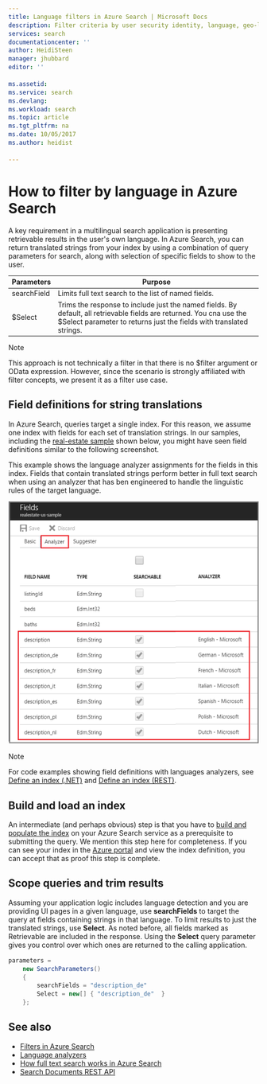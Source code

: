 ```yaml
---
title: Language filters in Azure Search | Microsoft Docs
description: Filter criteria by user security identity, language, geo-location, or numeric values to reduce search results on queries in Azure Search, a hosted cloud search service on Microsoft Azure.
services: search
documentationcenter: ''
author: HeidiSteen
manager: jhubbard
editor: ''

ms.assetid: 
ms.service: search
ms.devlang: 
ms.workload: search
ms.topic: article
ms.tgt_pltfrm: na
ms.date: 10/05/2017
ms.author: heidist

---
```


# How to filter by language  in Azure Search 

A key requirement in a multilingual search application is presenting retrievable results in the user's own language. In Azure Search, you can return translated strings from your index by using a combination of query parameters for search, along with selection of specific fields to show to the user.

| Parameters | Purpose |
|-----------|--------------|
| searchField | Limits full text search to the list of named fields. |
| $Select | Trims the response to include just the named fields. By default, all retrievable fields are returned. You cna use the $Select parameter to returns just the fields with translated strings. |

> [!Note]
> This approach is not technically a filter in that there is no $filter argument or OData expression. However, since the scenario is strongly affiliated with filter concepts, we present it as a filter use case.

## Field definitions for string translations

In Azure Search, queries target a single index. For this reason, we assume one index with fields for each set of translation strings. In our samples, including the [real-estate sample](search-get-started-portal.md) shown below, you might have seen field definitions similar to the following screenshot. 

This example shows the language analyzer assignments for the fields in this index. Fields that contain translated strings perform better in full text search when using an analyzer that has ben engineered to handle the linguistic rules of the target language.

  ![](./media/search-filters/lang-fields.png)

> [!Note]
> For code examples showing field definitions with languages analyzers, see [Define an index (.NET)](https://docs.microsoft.com/azure/search/search-create-index-dotnet#define-your-azure-search-index) and [Define an index (REST)](https://docs.microsoft.com/azure/search/search-create-index-rest-api#define-your-azure-search-index-using-well-formed-json).

## Build and load an index

An intermediate (and perhaps obvious) step is that you have to [build and populate the index](https://docs.microsoft.com/azure/search/search-create-index-dotnet#create-the-index) on your Azure Search service as a prerequisite to submitting the query. We mention this step here for completeness. If you can see your index in the [Azure portal](https://portal.azure.com) and view the index definition, you can accept that as proof this step is complete.

## Scope queries and trim results

Assuming your application logic includes language detection and you are providing UI pages in a given language, use **searchFields** to target the query at fields containing strings in that language. To limit results to just the translated strings, use **Select**. As noted before, all fields marked as Retrievable are included in the response. Using the **Select** query parameter gives you control over which ones are returned to the calling application.

```csharp
parameters =
    new SearchParameters()
    {
        searchFields = "description_de" 
        Select = new[] { "description_de"  }
    };
```

## See also

+ [Filters in Azure Search](search-filters.md)
+ [Language analyzers](https://docs.microsoft.com/rest/api/searchservice/language-support)
+ [How full text search works in Azure Search](search-lucene-query-architecture.md)
+ [Search Documents REST API](https://docs.microsoft.com/rest/api/searchservice/search-documents)

